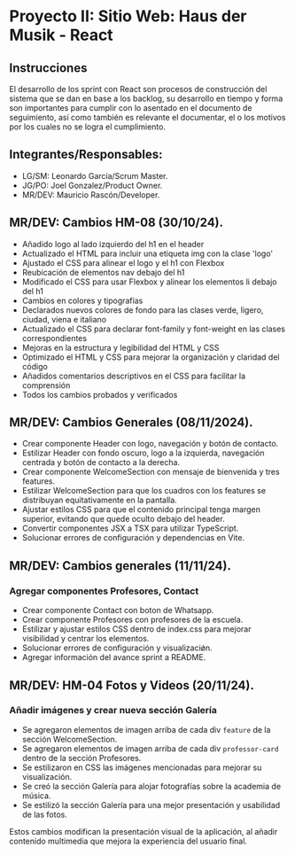 # Proyecto II: Sitio Web: Haus der Musik - React

## Instrucciones
El desarrollo de los sprint con React son procesos de construcción del sistema que se dan en base a los backlog, su desarrollo en tiempo y forma son importantes para cumplir con lo asentado en el documento de seguimiento, así como también es relevante el documentar, el o los motivos por los cuales no se logra el cumplimiento.

## Integrantes/Responsables:
- LG/SM: Leonardo García/Scrum Master.
- JG/PO: Joel Gonzalez/Product Owner.  
- MR/DEV: Mauricio Rascón/Developer.

## MR/DEV: Cambios HM-08 (30/10/24).
- Añadido logo al lado izquierdo del h1 en el header
- Actualizado el HTML para incluir una etiqueta img con la clase 'logo'
- Ajustado el CSS para alinear el logo y el h1 con Flexbox
- Reubicación de elementos nav debajo del h1
- Modificado el CSS para usar Flexbox y alinear los elementos li debajo del h1
- Cambios en colores y tipografías
- Declarados nuevos colores de fondo para las clases verde, ligero, ciudad, viena e italiano
- Actualizado el CSS para declarar font-family y font-weight en las clases correspondientes
- Mejoras en la estructura y legibilidad del HTML y CSS
- Optimizado el HTML y CSS para mejorar la organización y claridad del código
- Añadidos comentarios descriptivos en el CSS para facilitar la comprensión
- Todos los cambios probados y verificados

## MR/DEV: Cambios Generales (08/11/2024).
- Crear componente Header con logo, navegación y botón de contacto. 
- Estilizar Header con fondo oscuro, logo a la izquierda, navegación centrada y botón de contacto a la derecha. 
- Crear componente WelcomeSection con mensaje de bienvenida y tres features. 
- Estilizar WelcomeSection para que los cuadros con los features se distribuyan equitativamente en la pantalla. 
- Ajustar estilos CSS para que el contenido principal tenga margen superior, evitando que quede oculto debajo del header. 
- Convertir componentes JSX a TSX para utilizar TypeScript. 
- Solucionar errores de configuración y dependencias en Vite.

## MR/DEV: Cambios generales (11/11/24).
### Agregar componentes Profesores, Contact 
- Crear componente Contact con boton de Whatsapp. 
- Crear componente Profesores con profesores de la escuela. 
- Estilizar y ajustar estilos CSS dentro de index.css para mejorar visibilidad y centrar los elementos. 
- Solucionar errores de configuración y visualizaciǿn. 
- Agregar información del avance sprint a README.

## MR/DEV: HM-04 Fotos y Videos (20/11/24).
### Añadir imágenes y crear nueva sección Galería
- Se agregaron elementos de imagen arriba de cada div `feature` de la sección WelcomeSection.
- Se agregaron elementos de imagen arriba de cada div `professor-card` dentro de la sección Profesores.
- Se estilizaron en CSS las imágenes mencionadas para mejorar su visualización.
- Se creó la sección Galería para alojar fotografías sobre la academia de música.
- Se estilizó la sección Galería para una mejor presentación y usabilidad de las fotos.

Estos cambios modifican la presentación visual de la aplicación, al añadir contenido multimedia que mejora la experiencia del usuario final.